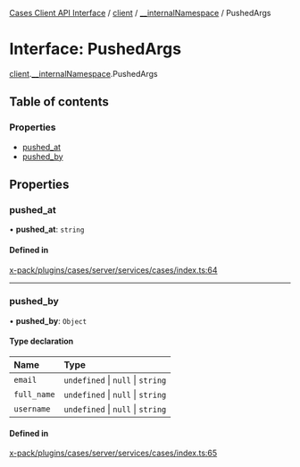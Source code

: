 [Cases Client API Interface](../README.md) / [client](../modules/client.md) / [\_\_internalNamespace](../modules/client.__internalNamespace.md) / PushedArgs

# Interface: PushedArgs

[client](../modules/client.md).[__internalNamespace](../modules/client.__internalNamespace.md).PushedArgs

## Table of contents

### Properties

- [pushed\_at](client.__internalNamespace.PushedArgs.md#pushed_at)
- [pushed\_by](client.__internalNamespace.PushedArgs.md#pushed_by)

## Properties

### pushed\_at

• **pushed\_at**: `string`

#### Defined in

[x-pack/plugins/cases/server/services/cases/index.ts:64](https://github.com/elastic/kibana/blob/06b0f975f60/x-pack/plugins/cases/server/services/cases/index.ts#L64)

___

### pushed\_by

• **pushed\_by**: `Object`

#### Type declaration

| Name | Type |
| :------ | :------ |
| `email` | `undefined` \| ``null`` \| `string` |
| `full_name` | `undefined` \| ``null`` \| `string` |
| `username` | `undefined` \| ``null`` \| `string` |

#### Defined in

[x-pack/plugins/cases/server/services/cases/index.ts:65](https://github.com/elastic/kibana/blob/06b0f975f60/x-pack/plugins/cases/server/services/cases/index.ts#L65)
